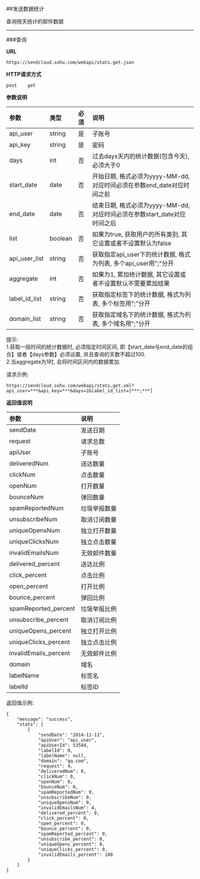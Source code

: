 ##发送数据统计
    
查询按天统计的邮件数据
    
- - -
    
###查询
    
**URL**    
```
https://sendcloud.sohu.com/webapi/stats.get.json
```
    
**HTTP请求方式**   
```
post    get
```
    
**参数说明**    
    
|参数|类型|必须|说明|
|:---|:---|:---|:---|
|api_user|string|是|子账号|
|api_key|string|是|密码|
|days|int|否|过去days天内的统计数据(包含今天), 必须大于0| 
|start_date|date|否|开始日期, 格式必须为yyyy-MM-dd, 对应时间必须在参数end_date对应时间之前|
|end_date|date|否|结束日期, 格式必须为yyyy-MM-dd, 对应时间必须在参数start_date对应时间之后|
|list|boolean|否|如果为true, 获取用户的所有类别, 其它设置或者不设置默认为false|
|api_user_list|string|否|获取指定api_user下的统计数据, 格式为列表, 多个api_user用";"分开|
|aggregate|int|否|如果为1, 累加统计数据, 其它设置或者不设置默认不需要累加结果|
|label_id_list|string|否|获取指定标签下的统计数据, 格式为列表, 多个标签用";"分开|
|domain_list|string|否|获取指定域名下的统计数据, 格式为列表, 多个域名用";"分开|
    
提示:    
1.获取一段时间的统计数据时, 必须指定时间区间, 即【start_date与end_date的组合】或者【days参数】必须设置, 并且查询的天数不超过100.    
2.当aggregate为1时, 会将时间区间内的数据累加.
    
请求示例:    
```
https://sendcloud.sohu.com/webapi/stats.get.xml?api_user=***&api_key=***&days=2&label_id_list=[***;***]
```
    
    
    
**返回值说明**
    
|参数|说明|
|:---|:---|
|sendDate|发送日期|
|request|请求总数|
|apiUser|子账号|
|deliveredNum|送达数量|
|clickNum|点击数量|
|openNum|打开数量|
|bounceNum|弹回数量|
|spamReportedNum|垃圾举报数量|
|unsubscribeNum|取消订阅数量|
|uniqueOpensNum|独立打开数量|
|uniqueClicksNum|独立点击数量|
|invalidEmailsNum|无效邮件数量|
|delivered_percent|送达比例|
|click_percent|点击比例|
|open_percent|打开比例|
|bounce_percent|弹回比例|
|spamReported_percent|垃圾举报比例|
|unsubscribe_percent|取消订阅比例|
|uniqueOpens_percent|独立打开比例|
|uniqueClicks_percent|独立点击比例|
|invalidEmails_percent|无效邮件比例|
|domain|域名|
|labelName|标签名|
|labelId|标签ID|
    
返回值示例:
```
{
    "message": "success",
    "stats": [
        {
            "sendDate": "2014-11-11",
            "apiUser": "api_user",
            "apiUserId": 53584,
            "labelId": 0,
            "labelName": null,
            "domain": "qq.com",
            "request": 4,
            "deliveredNum": 0,
            "clickNum": 0,
            "openNum": 0,
            "bounceNum": 0,
            "spamReportedNum": 0,
            "unsubscribeNum": 0,
            "uniqueOpensNum": 0,
            "invalidEmailsNum": 4,
            "delivered_percent": 0,
            "click_percent": 0,
            "open_percent": 0,
            "bounce_percent": 0,
            "spamReported_percent": 0,
            "unsubscribe_percent": 0,
            "uniqueOpens_percent": 0,
            "uniqueClicks_percent": 0,
            "invalidEmails_percent": 100
        }
    ]
}
```
    
    
